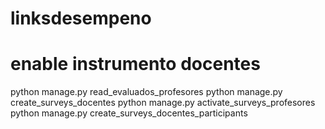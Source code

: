# linksdesempeno

# enable instrumento docentes
python manage.py read_evaluados_profesores
python manage.py create_surveys_docentes
python manage.py activate_surveys_profesores
python manage.py create_surveys_docentes_participants